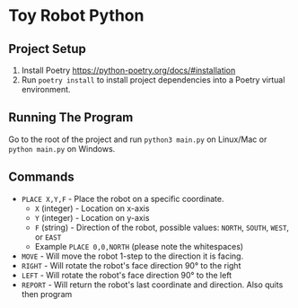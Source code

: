 # Toy Robot Python

## Project Setup

1. Install Poetry https://python-poetry.org/docs/#installation
2. Run `poetry install` to install project dependencies into a Poetry virtual environment.

## Running The Program
Go to the root of the project and run `python3 main.py` on Linux/Mac or `python main.py` on Windows.

## Commands
- `PLACE X,Y,F` - Place the robot on a specific coordinate. 
  - `X` (integer) - Location on x-axis 
  - `Y` (integer) - Location on y-axis
  - `F` (string) - Direction of the robot, possible values: `NORTH`, `SOUTH`, `WEST`, or `EAST`
  - Example `PLACE 0,0,NORTH` (please note the whitespaces)
- `MOVE` - Will move the robot 1-step to the direction it is facing.
- `RIGHT` - Will rotate the robot's face direction 90° to the right
- `LEFT` -  Will rotate the robot's face direction 90° to the left
- `REPORT` - Will return the robot's last coordinate and direction. Also quits then program